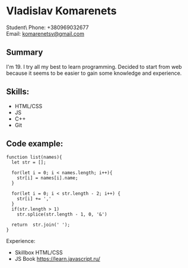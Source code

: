 # Vladislav Komarenets
Student\ 
Phone: +380969032677\
Email: komarenetsv@gmail.com

## Summary
I'm 19. I try all my best to learn programming. Decided to start from web because it seems to be easier to gain some knowledge and experience.

## Skills:
* HTML/CSS
* JS
* C++
* Git

## Code example:
```
function list(names){
  let str = [];

  for(let i = 0; i < names.length; i++){
    str[i] = names[i].name;
  }

  for(let i = 0; i < str.length - 2; i++) {
    str[i] += ','
  }
  if(str.length > 1)
    str.splice(str.length - 1, 0, '&')

  return  str.join(' ');
}
```
Experience:
* Skillbox HTML/CSS
* JS Book https://learn.javascript.ru/
